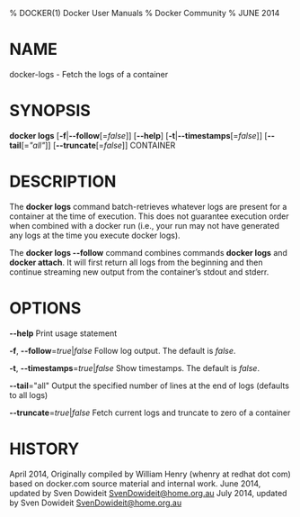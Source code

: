 % DOCKER(1) Docker User Manuals
% Docker Community
% JUNE 2014
# NAME
docker-logs - Fetch the logs of a container

# SYNOPSIS
**docker logs**
[**-f**|**--follow**[=*false*]]
[**--help**]
[**-t**|**--timestamps**[=*false*]]
[**--tail**[=*"all"*]]
[**--truncate**[=*false*]]
CONTAINER

# DESCRIPTION
The **docker logs** command batch-retrieves whatever logs are present for
a container at the time of execution. This does not guarantee execution
order when combined with a docker run (i.e., your run may not have generated
any logs at the time you execute docker logs).

The **docker logs --follow** command combines commands **docker logs** and
**docker attach**. It will first return all logs from the beginning and
then continue streaming new output from the container’s stdout and stderr.

# OPTIONS
**--help**
  Print usage statement

**-f**, **--follow**=*true*|*false*
   Follow log output. The default is *false*.

**-t**, **--timestamps**=*true*|*false*
   Show timestamps. The default is *false*.

**--tail**="all"
   Output the specified number of lines at the end of logs (defaults to all logs)

**--truncate**=*true*|*false*
    Fetch current logs and truncate to zero of a container

# HISTORY
April 2014, Originally compiled by William Henry (whenry at redhat dot com)
based on docker.com source material and internal work.
June 2014, updated by Sven Dowideit <SvenDowideit@home.org.au>
July 2014, updated by Sven Dowideit <SvenDowideit@home.org.au>
